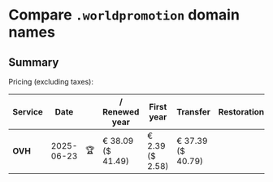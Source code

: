 # Compare `.worldpromotion` domain names

## Summary

Pricing (excluding taxes):

| Service | Date |  | / Renewed year | First year | Transfer | Restoration |
|--|--|--|--|--|--|--|
| **OVH** | 2025-06-23 | 🏆 | € 38.09<br>($ 41.49) | € 2.39<br>($ 2.58) | € 37.39<br>($ 40.79) |  |
